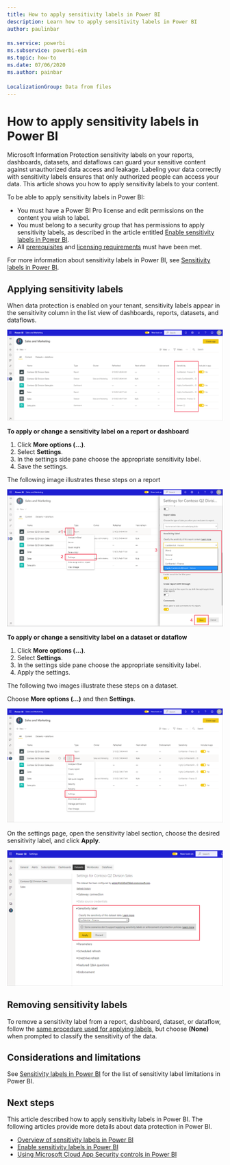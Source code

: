 ```yaml
---
title: How to apply sensitivity labels in Power BI
description: Learn how to apply sensitivity labels in Power BI
author: paulinbar

ms.service: powerbi
ms.subservice: powerbi-eim
ms.topic: how-to
ms.date: 07/06/2020
ms.author: painbar

LocalizationGroup: Data from files
---
```

# How to apply sensitivity labels in Power BI

Microsoft Information Protection sensitivity labels on your reports, dashboards, datasets, and dataflows can guard your sensitive content against unauthorized data access and leakage. Labeling your data correctly with sensitivity labels ensures that only authorized people can access your data. This article shows you how to apply sensitivity labels to your content.

To be able to apply sensitivity labels in Power BI:
* You must have a Power BI Pro license and edit permissions on the content you wish to label.
* You must belong to a security group that has permissions to apply sensitivity labels, as described in the article entitled [Enable sensitivity labels in Power BI](./service-security-enable-data-sensitivity-labels.md#enable-sensitivity-labels).
* All [prerequisites](./service-security-sensitivity-label-overview.md#requirements-for-using-sensitivity-labels-in-power-bi) and [licensing requirements](./service-security-data-protection-overview.md#licensing) must have been met.

For more information about sensitivity labels in Power BI, see [Sensitivity labels in Power BI](service-security-sensitivity-label-overview.md).

## Applying sensitivity labels

When data protection is enabled on your tenant, sensitivity labels appear in the sensitivity column in the list view of dashboards, reports, datasets, and dataflows.

![Enable sensitivity labels](media/service-security-apply-data-sensitivity-labels/apply-data-sensitivity-labels-01.png)

**To apply or change a sensitivity label on a report or dashboard**
1. Click **More options (...)**.
1. Select **Settings**.
1. In the settings side pane choose the appropriate sensitivity label.
1. Save the settings.

The following image illustrates these steps on a report

![Set sensitivity labels](media/service-security-apply-data-sensitivity-labels/apply-data-sensitivity-labels-02.png)

**To apply or change a sensitivity label on a dataset or dataflow**

1. Click **More options (...)**.
1. Select **Settings**.
1. In the settings side pane choose the appropriate sensitivity label.
1. Apply the settings.

The following two images illustrate these steps on a dataset.

Choose **More options (...)** and then **Settings**.

![Open dataset settings](media/service-security-apply-data-sensitivity-labels/apply-data-sensitivity-labels-05.png)

On the settings page, open the sensitivity label section, choose the desired sensitivity label, and click **Apply**.

![Choose sensitivity label](media/service-security-apply-data-sensitivity-labels/apply-data-sensitivity-labels-06.png)

## Removing sensitivity labels
To remove a sensitivity label from a report, dashboard, dataset, or dataflow, follow the [same procedure used for applying labels](#applying-sensitivity-labels), but choose **(None)** when prompted to classify the sensitivity of the data. 

## Considerations and limitations

See [Sensitivity labels in Power BI](service-security-sensitivity-label-overview.md#limitations) for the list of sensitivity label limitations in Power BI.

## Next steps

This article described how to apply sensitivity labels in Power BI. The following articles provide more details about data protection in Power BI. 

* [Overview of sensitivity labels in Power BI](./service-security-sensitivity-label-overview.md)
* [Enable sensitivity labels in Power BI](./service-security-enable-data-sensitivity-labels.md)
* [Using Microsoft Cloud App Security controls in Power BI](./service-security-using-microsoft-cloud-app-security-controls.md)